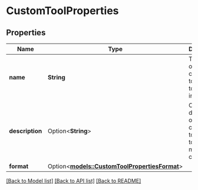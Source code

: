 # CustomToolProperties

## Properties

Name | Type | Description | Notes
------------ | ------------- | ------------- | -------------
**name** | **String** | The name of the custom tool, used to identify it in tool calls. | 
**description** | Option<**String**> | Optional description of the custom tool, used to provide more context.  | [optional]
**format** | Option<[**models::CustomToolPropertiesFormat**](Custom_tool_properties_format.md)> |  | [optional]

[[Back to Model list]](../README.md#documentation-for-models) [[Back to API list]](../README.md#documentation-for-api-endpoints) [[Back to README]](../README.md)


